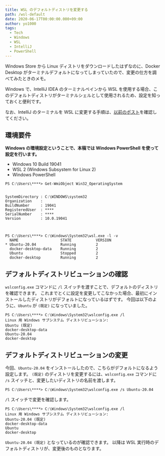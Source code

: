 ```yaml
---
title: WSL のデフォルトディストリを変更する
path: /wsl-default
date: 2020-06-17T00:00:00.000+09:00
author: yo1000
tags:
  - Tech
  - Windows
  - WSL
  - IntelliJ
  - PowerShell
---
```


Windows Store から Linux ディストリをダウンロードしたはずなのに、Docker Desktop がターミナルデフォルトになってしまっていたので、変更の仕方を調べてみたときのメモ。

Windows で、IntelliJ IDEA のターミナルペインから WSL を使用する場合、このデフォルトディストリがターミナルシェルとして使用されるため、設定を知っておくと便利です。

なお、IntelliJ のターミナルを WSL に変更する手順は、[以前のポスト](/idea-terminal)を確認してください。

## 環境要件
**Windows の環境設定ということで、本稿では Windows PowerShell を使って設定を行います。**

* Windows 10 Build 19041
* WSL 2 (Windows Subsystem for Linux 2)
* Windows PowerShell

```
PS C:\Users\****> Get-WmiObject Win32_OperatingSystem


SystemDirectory : C:\WINDOWS\system32
Organization    :
BuildNumber     : 19041
RegisteredUser  : ****
SerialNumber    : ****
Version         : 10.0.19041



PS C:\Users\****> C:\Windows\System32\wsl.exe -l -v
  NAME                   STATE           VERSION
* Ubuntu-20.04           Running         2
  docker-desktop-data    Running         2
  Ubuntu                 Stopped         2
  docker-desktop         Running         2
```


## デフォルトディストリビューションの確認
`wslconfig.exe` コマンドに `/l` スイッチを渡すことで、デフォルトのディストリを確認できます。
これまでとくに設定を変更してこなかった場合、最初にインストールしたディストリがデフォルトになっているはずです。
今回は以下のように、`Ubuntu` が `(既定)` になっていました。

```
PS C:\Users\****> C:\Windows\System32\wslconfig.exe /l
Linux 用 Windows サブシステム ディストリビューション:
Ubuntu (既定)
docker-desktop-data
Ubuntu-20.04
docker-desktop
```


## デフォルトディストリビューションの変更
今回、`Ubuntu-20.04` をインストールしたので、こちらがデフォルトになるよう設定します。
`(既定)` のディストリを変更するには、`wslconfig.exe` コマンドに `/s` スイッチと、変更したいディストリの名前を渡します。

```
PS C:\Users\****> C:\Windows\System32\wslconfig.exe /s Ubuntu-20.04
```

 `/l` スイッチで変更を確認します。

```
PS C:\Users\****> C:\Windows\System32\wslconfig.exe /l
Linux 用 Windows サブシステム ディストリビューション:
Ubuntu-20.04 (既定)
docker-desktop-data
Ubuntu
docker-desktop
```

`Ubuntu-20.04 (既定)` となっているのが確認できます。
以降は WSL 実行時のデフォルトディストリが、変更後のものとなります。
